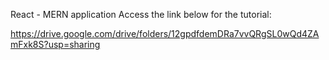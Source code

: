 React - MERN application
Access the link below for the tutorial:

https://drive.google.com/drive/folders/12gpdfdemDRa7vvQRgSL0wQd4ZAmFxk8S?usp=sharing
